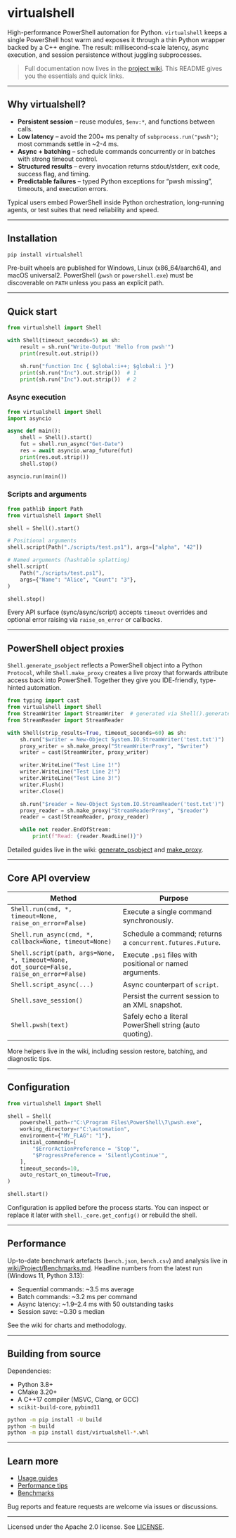 # virtualshell

High-performance PowerShell automation for Python. `virtualshell` keeps a single PowerShell host warm and exposes it through a thin Python wrapper backed by a C++ engine. The result: millisecond-scale latency, async execution, and session persistence without juggling subprocesses.

> Full documentation now lives in the [project wiki](https://github.com/Chamoswor/virtualshell/wiki). This README gives you the essentials and quick links.

---

## Why virtualshell?

- **Persistent session** – reuse modules, `$env:*`, and functions between calls.
- **Low latency** – avoid the 200+ ms penalty of `subprocess.run("pwsh")`; most commands settle in ~2-4 ms.
- **Async + batching** – schedule commands concurrently or in batches with strong timeout control.
- **Structured results** – every invocation returns stdout/stderr, exit code, success flag, and timing.
- **Predictable failures** – typed Python exceptions for “pwsh missing”, timeouts, and execution errors.

Typical users embed PowerShell inside Python orchestration, long-running agents, or test suites that need reliability and speed.

---

## Installation

```bash
pip install virtualshell
```

Pre-built wheels are published for Windows, Linux (x86_64/aarch64), and macOS universal2. PowerShell (`pwsh` or `powershell.exe`) must be discoverable on `PATH` unless you pass an explicit path.

---

## Quick start

```python
from virtualshell import Shell

with Shell(timeout_seconds=5) as sh:
    result = sh.run("Write-Output 'Hello from pwsh'")
    print(result.out.strip())

    sh.run("function Inc { $global:i++; $global:i }")
    print(sh.run("Inc").out.strip())  # 1
    print(sh.run("Inc").out.strip())  # 2
```

### Async execution

```python
from virtualshell import Shell
import asyncio

async def main():
    shell = Shell().start()
    fut = shell.run_async("Get-Date")
    res = await asyncio.wrap_future(fut)
    print(res.out.strip())
    shell.stop()

asyncio.run(main())
```

### Scripts and arguments

```python
from pathlib import Path
from virtualshell import Shell

shell = Shell().start()

# Positional arguments
shell.script(Path("./scripts/test.ps1"), args=["alpha", "42"])

# Named arguments (hashtable splatting)
shell.script(
    Path("./scripts/test.ps1"),
    args={"Name": "Alice", "Count": "3"},
)

shell.stop()
```

Every API surface (sync/async/script) accepts `timeout` overrides and optional error raising via `raise_on_error` or callbacks.

---

## PowerShell object proxies

`Shell.generate_psobject` reflects a PowerShell object into a Python `Protocol`, while `Shell.make_proxy` creates a live proxy that forwards attribute access back into PowerShell. Together they give you IDE-friendly, type-hinted automation.

```python
from typing import cast
from virtualshell import Shell
from StreamWriter import StreamWriter  # generated via Shell().generate_psobject
from StreamReader import StreamReader

with Shell(strip_results=True, timeout_seconds=60) as sh:
    sh.run("$writer = New-Object System.IO.StreamWriter('test.txt')")
    proxy_writer = sh.make_proxy("StreamWriterProxy", "$writer")
    writer = cast(StreamWriter, proxy_writer)

    writer.WriteLine("Test Line 1!")
    writer.WriteLine("Test Line 2!")
    writer.WriteLine("Test Line 3!")
    writer.Flush()
    writer.Close()

    sh.run("$reader = New-Object System.IO.StreamReader('test.txt')")
    proxy_reader = sh.make_proxy("StreamReaderProxy", "$reader")
    reader = cast(StreamReader, proxy_reader)

    while not reader.EndOfStream:
        print(f"Read: {reader.ReadLine()}")
```

Detailed guides live in the wiki: [generate_psobject](wiki/Usage/generate_psobject.md) and [make_proxy](wiki/Usage/make_proxy.md).

---

## Core API overview

| Method | Purpose |
| --- | --- |
| `Shell.run(cmd, *, timeout=None, raise_on_error=False)` | Execute a single command synchronously. |
| `Shell.run_async(cmd, *, callback=None, timeout=None)` | Schedule a command; returns a `concurrent.futures.Future`. |
| `Shell.script(path, args=None, *, timeout=None, dot_source=False, raise_on_error=False)` | Execute `.ps1` files with positional or named arguments. |
| `Shell.script_async(...)` | Async counterpart of `script`. |
| `Shell.save_session()` | Persist the current session to an XML snapshot. |
| `Shell.pwsh(text)` | Safely echo a literal PowerShell string (auto quoting). |

More helpers live in the wiki, including session restore, batching, and diagnostic tips.

---

## Configuration

```python
from virtualshell import Shell

shell = Shell(
    powershell_path=r"C:\Program Files\PowerShell\7\pwsh.exe",
    working_directory=r"C:\automation",
    environment={"MY_FLAG": "1"},
    initial_commands=[
        "$ErrorActionPreference = 'Stop'",
        "$ProgressPreference = 'SilentlyContinue'",
    ],
    timeout_seconds=10,
    auto_restart_on_timeout=True,
)

shell.start()
```

Configuration is applied before the process starts. You can inspect or replace it later with `shell._core.get_config()` or rebuild the shell.

---

## Performance

Up-to-date benchmark artefacts (`bench.json`, `bench.csv`) and analysis live in [wiki/Project/Benchmarks.md](wiki/Project/Benchmarks.md). Headline numbers from the latest run (Windows 11, Python 3.13):

- Sequential commands: ~3.5 ms average
- Batch commands: ~3.2 ms per command
- Async latency: ~1.9–2.4 ms with 50 outstanding tasks
- Session save: ~0.30 s median

See the wiki for charts and methodology.

---

## Building from source

Dependencies:

- Python 3.8+
- CMake 3.20+
- A C++17 compiler (MSVC, Clang, or GCC)
- `scikit-build-core`, `pybind11`

```bash
python -m pip install -U build
python -m build
python -m pip install dist/virtualshell-*.whl
```

---

## Learn more

- [Usage guides](wiki/Usage)
- [Performance tips](wiki/Usage/Performance%20Tips.md)
- [Benchmarks](wiki/Project/Benchmarks.md)

Bug reports and feature requests are welcome via issues or discussions.

---

Licensed under the Apache 2.0 license. See [LICENSE](LICENSE).
